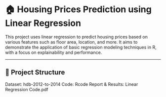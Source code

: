 # 🏠 Housing Prices Prediction using Linear Regression

This project uses linear regression to predict housing prices based on various features such as floor area, location, and more. It aims to demonstrate the application of basic regression modeling techniques in R, with a focus on explainability and performance.

---

## 📂 Project Structure

Dataset: hdb-2012-to-2014
Code: Rcode
Report & Results: Linear Regression Code.pdf

